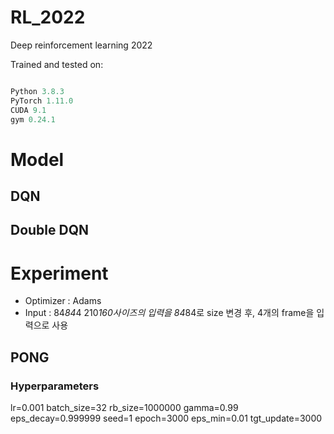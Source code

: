 # RL_2022
Deep reinforcement learning 2022

Trained and tested on:
```python

Python 3.8.3 
PyTorch 1.11.0
CUDA 9.1
gym 0.24.1 

```
# Model
## DQN

## Double DQN


# Experiment
* Optimizer : Adams
* Input : 84*84*4
210*160사이즈의 입력을 84*84로 size 변경 후, 4개의 frame을 입력으로 사용


## PONG
### Hyperparameters
lr=0.001
batch_size=32
rb_size=1000000
gamma=0.99
eps_decay=0.999999
seed=1
epoch=3000
eps_min=0.01
tgt_update=3000

